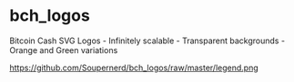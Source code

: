 # bch_logos
Bitcoin Cash SVG Logos - Infinitely scalable - Transparent backgrounds - Orange and Green variations

https://github.com/Soupernerd/bch_logos/raw/master/legend.png
